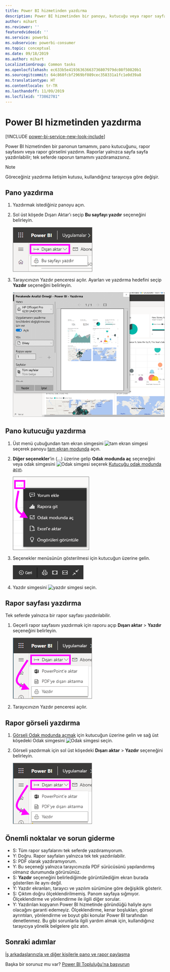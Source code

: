 ```yaml
---
title: Power BI hizmetinden yazdırma
description: Power BI hizmetinden bir panoyu, kutucuğu veya rapor sayfasını yazdırma.
author: mihart
ms.reviewer: ''
featuredvideoid: ''
ms.service: powerbi
ms.subservice: powerbi-consumer
ms.topic: conceptual
ms.date: 09/18/2019
ms.author: mihart
LocalizationGroup: Common tasks
ms.openlocfilehash: ec633b5e41936363663736807979dc08f50820b1
ms.sourcegitcommit: 64c860fcbf2969bf089cec358331a1fc1e0d39a8
ms.translationtype: HT
ms.contentlocale: tr-TR
ms.lasthandoff: 11/09/2019
ms.locfileid: "73862781"
---
```

# <a name="printing-from-the-power-bi-service"></a>Power BI hizmetinden yazdırma

[!INCLUDE [power-bi-service-new-look-include](../includes/power-bi-service-new-look-include.md)]

Power BI hizmetinden bir panonun tamamını, pano kutucuğunu, rapor sayfasını veya rapor görselini yazdırın. Raporlar yalnızca sayfa sayfa yazdırılabilir; tek seferde raporun tamamını yazdıramazsınız.

   > [!NOTE]
   > Göreceğiniz yazdırma iletişim kutusu, kullandığınız tarayıcıya göre değişir.
   > 
## <a name="print-a-dashboard"></a>Pano yazdırma
1. Yazdırmak istediğiniz panoyu açın.
2. Sol üst köşede Dışarı Aktar’ı seçip **Bu sayfayı yazdır** seçeneğini belirleyin.
   
    ![Panoyu yazdır seçeneği](./media/end-user-print/power-bi-dashboard-print.png)
3. Tarayıcınızın Yazdır penceresi açılır. Ayarları ve yazdırma hedefini seçip **Yazdır** seçeneğini belirleyin.
   

   
    ![yazdır iletişim kutusu](./media/end-user-print/power-bi-print-dash.png)

## <a name="print-a-dashboard-tile"></a>Pano kutucuğu yazdırma
1. Üst menü çubuğundan tam ekran simgesini ![tam ekran simgesi](./media/end-user-print/power-bi-full-screen-icon.png) seçerek panoyu [tam ekran modunda](end-user-focus.md) açın.
3. **Diğer seçenekler**’in (...) üzerine gelip **Odak modunda aç** seçeneğini veya odak simgesini ![Odak simgesi](./media/end-user-print/power-bi-focus-icon.png) seçerek [Kutucuğu odak modunda açın](end-user-focus.md).
   
    ![üç nokta menüsü](./media/end-user-print/power-bi-menu-options.png)
4. Seçenekler menüsünün gösterilmesi için kutucuğun üzerine gelin.
   
    ![tam ekran seçenekler menüsü](./media/end-user-print/menu-options-new.png)
4. Yazdır simgesini ![yazdır simgesi](./media/end-user-print/print-icon.png) seçin.     
   

## <a name="print-a-report-page"></a>Rapor sayfası yazdırma
Tek seferde yalnızca bir rapor sayfası yazdırılabilir.

1. Geçerli rapor sayfasını yazdırmak için raporu açıp **Dışarı aktar** > **Yazdır** seçeneğini belirleyin.
   
    ![Power BI Dosya menüsü](./media/end-user-print/power-bi-report-print.png)
3. Tarayıcınızın Yazdır penceresi açılır.
   


## <a name="print-a-report-visual"></a>Rapor görseli yazdırma
1. [Görseli Odak modunda açmak](end-user-focus.md) için kutucuğun üzerine gelin ve sağ üst köşedeki Odak simgesini ![Odak simgesi](./media/end-user-print/power-bi-focus-icon.png) seçin.

2. Görseli yazdırmak için sol üst köşedeki **Dışarı aktar** > **Yazdır** seçeneğini belirleyin.

    ![Power BI Dosya menüsü](./media/end-user-print/power-bi-report-print.png)



## <a name="considerations-and-troubleshooting"></a>Önemli noktalar ve sorun giderme

* S: Tüm rapor sayfalarını tek seferde yazdıramıyorum.    
* Y: Doğru. Rapor sayfaları yalnızca tek tek yazdırılabilir.
* S: PDF olarak yazdıramıyorum.    
* Y: Bu seçeneği yalnızca tarayıcınızda PDF sürücüsünü yapılandırmış olmanız durumunda görürsünüz.    
* S: **Yazdır** seçeneğini belirlediğimde görüntülediğim ekran burada gösterilen ile aynı değil.    
* Y: Yazdır ekranları, tarayıcı ve yazılım sürümüne göre değişiklik gösterir.
* S: Çıktım doğru ölçeklendirilmemiş.  Panom sayfaya sığmıyor. Ölçeklendirme ve yönlendirme ile ilgili diğer sorular.    
* Y: Yazdırılan kopyanın Power BI hizmetinde göründüğü haliyle aynı olacağını garanti edemeyiz. Ölçeklendirme, kenar boşlukları, görsel ayrıntıları, yönlendirme ve boyut gibi konular Power BI tarafından denetlenmez. Bu gibi sorunlarla ilgili yardım almak için, kullandığınız tarayıcıya yönelik belgelere göz atın.      

## <a name="next-steps"></a>Sonraki adımlar
[İş arkadaşlarınızla ve diğer kişilerle pano ve rapor paylaşma](../service-share-dashboards.md)

Başka bir sorunuz mu var? [Power BI Topluluğu'na başvurun](https://community.powerbi.com/)

